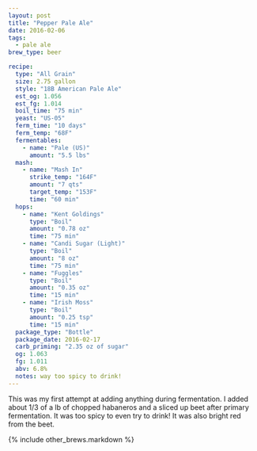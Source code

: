 ```yaml
---
layout: post
title: "Pepper Pale Ale"
date: 2016-02-06
tags:
  - pale ale
brew_type: beer

recipe:
  type: "All Grain"
  size: 2.75 gallon
  style: "18B American Pale Ale"
  est_og: 1.056
  est_fg: 1.014
  boil_time: "75 min"
  yeast: "US-05"
  ferm_time: "10 days"
  ferm_temp: "68F"
  fermentables:
    - name: "Pale (US)"
      amount: "5.5 lbs"
  mash:
    - name: "Mash In"
      strike_temp: "164F"
      amount: "7 qts"
      target_temp: "153F"
      time: "60 min"
  hops:
    - name: "Kent Goldings"
      type: "Boil"
      amount: "0.78 oz"
      time: "75 min"
    - name: "Candi Sugar (Light)"
      type: "Boil"
      amount: "8 oz"
      time: "75 min"
    - name: "Fuggles"
      type: "Boil"
      amount: "0.35 oz"
      time: "15 min"
    - name: "Irish Moss"
      type: "Boil"
      amount: "0.25 tsp"
      time: "15 min"
  package_type: "Bottle"
  package_date: 2016-02-17
  carb_priming: "2.35 oz of sugar"
  og: 1.063
  fg: 1.011
  abv: 6.8%
  notes: way too spicy to drink!
---
```

This was my first attempt at adding anything during fermentation. I added about 1/3 of a lb of chopped habaneros and a sliced up beet after primary fermentation. It was too spicy to even try to drink! It was also bright red from the beet.

{% include other_brews.markdown %}

